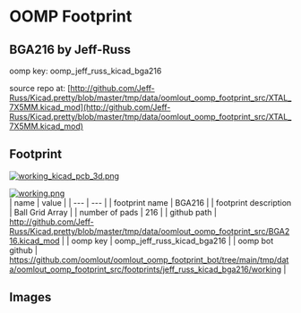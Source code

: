 # OOMP Footprint  
## BGA216  by Jeff-Russ  
  
oomp key: oomp_jeff_russ_kicad_bga216  
  
source repo at: [http://github.com/Jeff-Russ/Kicad.pretty/blob/master/tmp/data/oomlout_oomp_footprint_src/XTAL_7X5MM.kicad_mod](http://github.com/Jeff-Russ/Kicad.pretty/blob/master/tmp/data/oomlout_oomp_footprint_src/XTAL_7X5MM.kicad_mod)  
## Footprint  
  
[![working_kicad_pcb_3d.png](working_kicad_pcb_3d_600.png)](working_kicad_pcb_3d.png)  
  
[![working.png](working_600.png)](working.png)  
| name | value | 
| --- | --- | 
| footprint name | BGA216 | 
| footprint description | Ball Grid Array | 
| number of pads | 216 | 
| github path | http://github.com/Jeff-Russ/Kicad.pretty/blob/master/tmp/data/oomlout_oomp_footprint_src/BGA216.kicad_mod | 
| oomp key | oomp_jeff_russ_kicad_bga216 | 
| oomp bot github | https://github.com/oomlout/oomlout_oomp_footprint_bot/tree/main/tmp/data/oomlout_oomp_footprint_src/footprints/jeff_russ_kicad_bga216/working | 
## Images  
